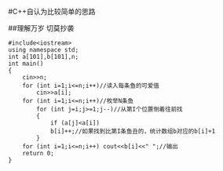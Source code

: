 #C++自认为比较简单的思路

##理解万岁 切莫抄袭

    
    
    #include<iostream>
    using namespace std;
    int a[101],b[101],n;
    int main()
    {
        cin>>n;
        for (int i=1;i<=n;i++)//读入每条鱼的可爱值
            cin>>a[i];
        for (int i=1;i<=n;i++)//枚举N条鱼
            for (int j=i;j>=1;j--)//从第I个位置倒着往前找
            {
                if (a[j]<a[i])
                b[i]++;//如果找到比第I条鱼丑的，统计数组b对应的b[i]+1
            }
        for (int i=1;i<=n;i++) cout<<b[i]<<" ";//输出
        return 0;
    }
    

